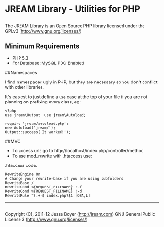 # JREAM Library - Utilities for PHP
## 

The JREAM Library is an Open Source PHP library licensed under the GPLv3 (http://www.gnu.org/licenses/).

## Minimum Requirements
- PHP 5.3
- For Database: MySQL PDO Enabled

##Namespaces

I find namespaces ugly in PHP, but they are necessary so you don't conflict with other libraries. 

It's easiest to just define a `use` case at the top of your file if you are not planning on prefixing every class, eg:

    <?php
    use jream\Output, use jream\Autoload;

    require 'jream/autoload.php';
    new Autoload('jream/');
    Output::success('It worked!');

##MVC

- To access urls go to http://localhost/index.php/controller/method
- To use mod_rewrite with .htaccess use:

.htaccess code:

    RewriteEngine On
    # Change your rewrite-base if you are using subfolders
    RewriteBase /
    RewriteCond %{REQUEST_FILENAME} !-f
    RewriteCond %{REQUEST_FILENAME} !-d
    RewriteRule ^(.+)$ index.php?$1 [QSA,L]

***
## 
Copyright (C), 2011-12 Jesse Boyer (<http://jream.com>)
GNU General Public License 3 (<http://www.gnu.org/licenses/>)